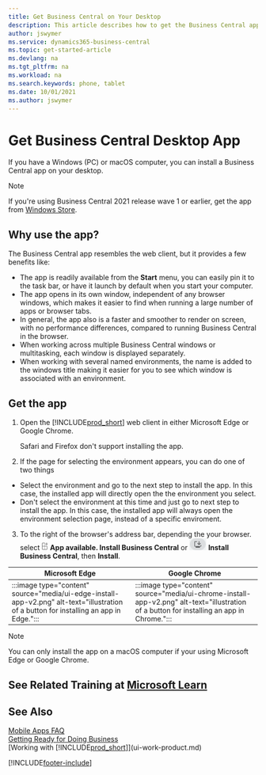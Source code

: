 ```yaml
---
title: Get Business Central on Your Desktop
description: This article describes how to get the Business Central app on a Windows or MACiOS desktop.
author: jswymer
ms.service: dynamics365-business-central
ms.topic: get-started-article
ms.devlang: na
ms.tgt_pltfrm: na
ms.workload: na
ms.search.keywords: phone, tablet
ms.date: 10/01/2021
ms.author: jswymer
---
```

# Get Business Central Desktop App

If you have a Windows (PC) or macOS computer, you can install a Business Central app on your desktop. 
> [!NOTE]
> If you're using Business Central 2021 release wave 1 or earlier, get the app from [Windows Store](https://go.microsoft.com/fwlink/?LinkId=734848).

## Why use the app?

The Business Central app resembles the web client, but it provides a few benefits like:

- The app is readily available from the **Start** menu, you can easily pin it to the task bar, or have it launch by default when you start your computer.
- The app opens in its own window, independent of any browser windows, which makes it easier to find when running a large number of apps or browser tabs.
- In general, the app also is a faster and smoother to render on screen, with no performance differences, compared to running Business Central in the browser.
- When working across multiple Business Central windows or multitasking, each window is displayed separately.
- When working with several named environments, the name is added to the windows title making it easier for you to see which window is associated with an environment.

## Get the app

1. Open the [!INCLUDE[prod_short](includes/prod_short.md)] web client in either Microsoft Edge or Google Chrome.

    Safari and Firefox don't support installing the app.

2. If the page for selecting the environment appears, you can do one of two things

  - Select the environment and go to the next step to install the app. In this case, the installed app will directly open the the environment you select.
  - Don't select the environment at this time and just go to next step to install the app. In this case, the installed app will always open the environment selection page, instead of a specific enviroment. 

3. To the right of the browser's address bar, depending the your browser. select ![Icon for installing an app in Edge.](media/ui-edge-install-app-icon.png) **App available. Install Business Central** or ![Icon for installing an app in Chrome.](media/ui-chrome-install-app-icon.png) **Install Business Central**, then **Install**.

  | Microsoft Edge | Google Chrome |
  |--|--|
  | :::image type="content" source="media/ui-edge-install-app-v2.png" alt-text="illustration of a button for installing an app in Edge."::: | :::image type="content" source="media/ui-chrome-install-app-v2.png" alt-text="illustration of a button for installing an app in Chrome."::: |

   > [!NOTE]
   > You can only install the app on a macOS computer if your using Microsoft Edge or Google Chrome.



## See Related Training at [Microsoft Learn](/learn/modules/alternative-interfaces-dynamics-365-business-central/index)

## See Also

[Mobile Apps FAQ](ui-mobile-faq.yml)  
[Getting Ready for Doing Business](ui-get-ready-business.md)  
[Working with [!INCLUDE[prod_short](includes/prod_short.md)]](ui-work-product.md)  


[!INCLUDE[footer-include](includes/footer-banner.md)]